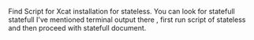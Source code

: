 Find Script for Xcat installation for stateless.
You can look for statefull statefull I've mentioned terminal output there , first run script of stateless and then proceed with statefull document.
